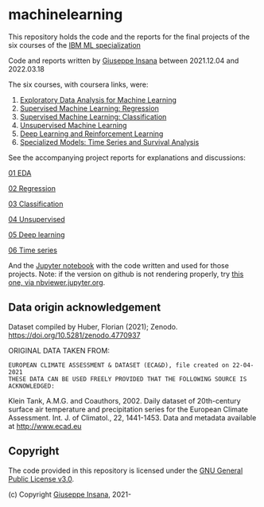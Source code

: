 # machinelearning

This repository holds the code and the reports for the final projects of the six courses of the [IBM ML specialization](https://www.coursera.org/professional-certificates/ibm-machine-learning)

Code and reports written by <a href='https://insana.net'>Giuseppe Insana</a> between 2021.12.04 and 2022.03.18

The six courses, with coursera links, were:
1. [Exploratory Data Analysis for Machine Learning](https://www.coursera.org/learn/ibm-exploratory-data-analysis-for-machine-learning)
2. [Supervised Machine Learning: Regression](https://www.coursera.org/learn/supervised-machine-learning-regression)
3. [Supervised Machine Learning: Classification](https://www.coursera.org/learn/supervised-machine-learning-classification)
4. [Unsupervised Machine Learning](https://www.coursera.org/learn/ibm-unsupervised-machine-learning)
5. [Deep Learning and Reinforcement Learning](https://www.coursera.org/learn/deep-learning-reinforcement-learning)
6. [Specialized Models: Time Series and Survival Analysis](https://www.coursera.org/learn/time-series-survival-analysis)

See the accompanying project reports for explanations and discussions:

<a href='01.EDAcourseproject_report_Giuseppe_Insana.pdf'>01 EDA</a>

<a href='02.supMLregr_courseproject_report_GiuseppeInsana.pdf'>02 Regression</a>

<a href='03.supMLclass_courseproject_report_GiuseppeInsana.pdf'>03 Classification</a>

<a href='04.unsupervised_courseproject_report_Giuseppe_Insana.pdf'>04 Unsupervised</a>

<a href='05.DLcourseproject_report_Giuseppe_Insana.pdf'>05 Deep learning</a>

<a href='06.TimeSeries_courseproject_report_Giuseppe_Insana.pdf'>06 Time series</a>

And the <a href='ibmMLweatherdata.ipynb'>Jupyter notebook</a> with the code written and used for those projects.
Note: if the version on github is not rendering properly, try [this one, via nbviewer.jupyter.org](https://nbviewer.jupyter.org/github/g-insana/machinelearning/blob/master/ibmMLweatherdata.ipynb).


## Data origin acknowledgement
Dataset compiled by Huber, Florian (2021); Zenodo. https://doi.org/10.5281/zenodo.4770937

ORIGINAL DATA TAKEN FROM:
```
EUROPEAN CLIMATE ASSESSMENT & DATASET (ECA&D), file created on 22-04-2021
THESE DATA CAN BE USED FREELY PROVIDED THAT THE FOLLOWING SOURCE IS ACKNOWLEDGED:
```
Klein Tank, A.M.G. and Coauthors, 2002. Daily dataset of 20th-century surface air temperature and precipitation series for the European Climate Assessment. Int. J. of Climatol., 22, 1441-1453. Data and metadata available at http://www.ecad.eu

## Copyright

The code provided in this repository is licensed under the [GNU General Public License v3.0](https://choosealicense.com/licenses/gpl-3.0/).

(c) Copyright [Giuseppe Insana](http://insana.net), 2021-
